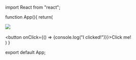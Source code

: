 import React from "react";

function App(){
    return(
        <div>
            <img src="http://placehold.jp/150x50.png"></img>
            <br />
            <br />
            <button onClick={() => {console.log("I clicked!")}}>Click me!</button>
        </div>
    )
}

export default App;